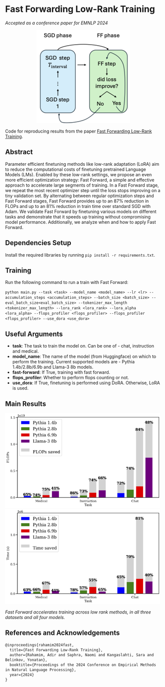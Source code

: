 # Fast Forwarding Low-Rank Training
*Accepted as a conference paper for EMNLP 2024*
<p align="center">
<img src="images/method.png" alt="Fast Forwarding algorithm" style="width:300px;"/>
</p>

Code for reproducing results from the paper [Fast Forwarding Low-Rank Training](https://arxiv.org/abs/2409.04206).

## Abstract
Parameter efficient finetuning methods like low-rank adaptation (LoRA) aim to reduce the computational costs of finetuning pretrained Language Models (LMs). Enabled by these low-rank settings, we propose an even more efficient optimization strategy: Fast Forward, a simple and effective approach to accelerate large segments of training. In a Fast Forward stage, we repeat the most recent optimizer step until the loss stops improving on a tiny validation set. By alternating between regular optimization steps and Fast Forward stages, Fast Forward provides up to an 87% reduction in FLOPs and up to an 81% reduction in train time over standard SGD with Adam. We validate Fast Forward by finetuning various models on different tasks and demonstrate that it speeds up training without compromising model performance. Additionally, we analyze when and how to apply Fast Forward.

## Dependencies Setup

Install the required libraries by running `pip install -r requirements.txt`.

## Training

Run the following command to run a train with Fast Forward:

`python main.py --task <task> --model_name <model_name> --lr <lr> --accumulation_steps <accumulation_steps> --batch_size <batch_size> --eval_batch_size<eval_batch_size> --tokenizer_max_length <tokenizer_max_length> --lora_rank <lora_rank> --lora_alpha <lora_alpha> --flops_profiler <flops_profiler> --flops_profiler <flops_profiler> --use_dora <use_dora>` 

## Useful Arguments
* **task**: The task to train the model on. Can be one of - chat, instruction and medical.
* **model_name**: The name of the model (from Huggingface) on which to perform the training. Current supported models are - Pythia 1.4b/2.8b/6.9b and Llama-3 8b models.
* **fast-forward**: If True, training with fast forward.
* **flops_profiler**: Whether to perform flops counting or not.
* **use_dora**: If True, finetuning is performed using DoRA. Otherwise, LoRA is used.

## Main Results

<img src="images/lora_results.png" alt="lora flops" style="width:500px;"/>
<img src="images/lora_results_time.png" alt="lora time" style="width:500px;"/>

*Fast Forward accelerates training across low rank methods, in all three datasets and all four models.*


## References and Acknowledgements
```
@inproceedings{rahamim2024fast,
  title={Fast Forwarding Low-Rank Training},
  author={Rahamim, Adir and Saphra, Naomi and Kangaslahti, Sara and Belinkov, Yonatan},
  booktitle={Proceedings of the 2024 Conference on Empirical Methods in Natural Language Processing},
  year={2024}
}
```

